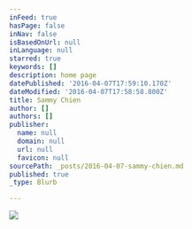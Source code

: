 ```yaml
---
inFeed: true
hasPage: false
inNav: false
isBasedOnUrl: null
inLanguage: null
starred: true
keywords: []
description: home page
datePublished: '2016-04-07T17:59:10.170Z'
dateModified: '2016-04-07T17:58:58.800Z'
title: Sammy Chien
author: []
authors: []
publisher:
  name: null
  domain: null
  url: null
  favicon: null
sourcePath: _posts/2016-04-07-sammy-chien.md
published: true
_type: Blurb

---
```

![](https://the-grid-user-content.s3-us-west-2.amazonaws.com/28b4928d-16bc-4dd6-a71b-46454f3379fb.jpg)